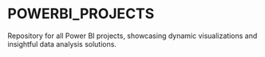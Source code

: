 # POWERBI_PROJECTS
Repository for all Power BI projects, showcasing dynamic visualizations and insightful data analysis solutions.

